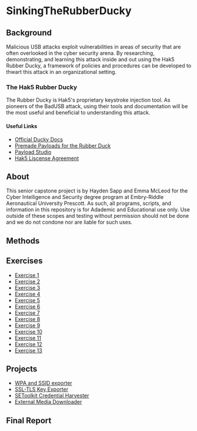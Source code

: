 # SinkingTheRubberDucky

## Background
  Malicious USB attacks exploit vulnerabilities in areas of security that are often overlooked in the cyber security arena. By researching, demonstrating, and learning this attack inside and out using the Hak5 Rubber Ducky, a framework of policies and procedures can be developed to thwart this attack in an organizational setting.  
### The Hak5 Rubber Ducky
The Rubber Ducky is Hak5's proprietary keystroke injection tool. As pioneers of the BadUSB attack, using their tools and documentation will be the most useful and beneficial to understanding this attack.
#### Useful Links
* [Official Ducky Docs](https://docs.hak5.org/hak5-usb-rubber-ducky/) 
* [Premade Payloads for the Rubber Duck](https://shop.hak5.org/blogs/payloads/tagged/usb-rubber-ducky)
* [Payload Studio](https://payloadstudio.hak5.org/pro/)
* [Hak5 Liscense Agreement](https://shop.hak5.org/pages/software-license-agreement)
## About
This senior capstone project is by Hayden Sapp and Emma McLeod for the Cyber Intelligence and Security degree program at Embry-Riddle Aeronautical University Prescott. As such, all programs, scripts, and information in this repository is for Adademic and Educational use only. Use outside of these scopes and testing without permission should not be done and we do not condone nor are liable for such uses.
## Methods

## Exercises
* [Exercise 1](https://github.com/shadyenapp/SinkingTheRubberDucky/blob/main/Exercises/Exercise%201/README.md)
* [Exercise 2](https://github.com/shadyenapp/SinkingTheRubberDucky/blob/main/Exercises/Exercise%202/README.md)
* [Exercise 3](https://github.com/shadyenapp/SinkingTheRubberDucky/blob/main/Exercises/Exercise%203/README.md)
* [Exercise 4](https://github.com/shadyenapp/SinkingTheRubberDucky/blob/main/Exercises/Exercise%204/README.md)
* [Exercise 5](https://github.com/shadyenapp/SinkingTheRubberDucky/blob/main/Exercises/Exercise%205/README.md)
* [Exercise 6](https://github.com/shadyenapp/SinkingTheRubberDucky/blob/main/Exercises/Exercise%206/README.md)
* [Exercise 7](https://github.com/shadyenapp/SinkingTheRubberDucky/blob/main/Exercises/Exercise%207/README.md)
* [Exercise 8](https://github.com/shadyenapp/SinkingTheRubberDucky/blob/main/Exercises/Exercise%208/README.md)
* [Exercise 9](https://github.com/shadyenapp/SinkingTheRubberDucky/blob/main/Exercises/Exercise%209/README.md)
* [Exercise 10](https://github.com/shadyenapp/SinkingTheRubberDucky/blob/main/Exercises/Exercise%2010/README.md)
* [Exercise 11](https://github.com/shadyenapp/SinkingTheRubberDucky/blob/main/Exercises/Exercise%2011/README.md)
* [Exercise 12](https://github.com/shadyenapp/SinkingTheRubberDucky/blob/main/Exercises/Exercise%2012/README.md)
* [Exercise 13](https://github.com/shadyenapp/SinkingTheRubberDucky/blob/main/Exercises/Exercise%2013/README.md)
## Projects
* [WPA and SSID exporter](https://github.com/shadyenapp/SinkingTheRubberDucky/tree/main/Extra%20Scripts/Exfiltration/WPA%20Key%20Exporter)
* [SSL-TLS Key Exporter](https://github.com/shadyenapp/SinkingTheRubberDucky/tree/main/Extra%20Scripts/Exfiltration/SSL-TLS%20Key%20Exporter)
* [SEToolkit Credential Harvester](https://github.com/shadyenapp/SinkingTheRubberDucky/tree/main/Extra%20Scripts/Active%20Attacks/SEToolkit%20Credential%20Harvester)
* [External Media Downloader](https://github.com/shadyenapp/SinkingTheRubberDucky/tree/main/Extra%20Scripts/Active%20Attacks/File%20Downloader)
## Final Report
